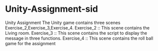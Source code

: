 # Unity-Assignment-sid
Unity Assignment
The Unity game contains three scenes Exercise_2,Exercise_3,Exercise_4.
Exercise_2 :: This scene contains the Living room.
Exercise_3 :: This scene contains the script to display the message in three functions.
Exercise_4 :: This scene contains the roll ball game for the assignment
